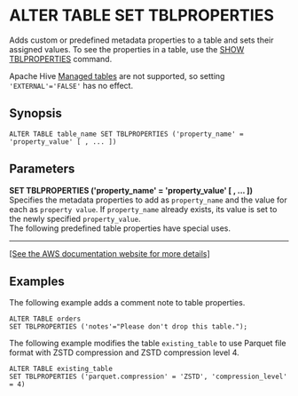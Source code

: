 # ALTER TABLE SET TBLPROPERTIES<a name="alter-table-set-tblproperties"></a>

Adds custom or predefined metadata properties to a table and sets their assigned values\. To see the properties in a table, use the [SHOW TBLPROPERTIES](show-tblproperties.md) command\.

Apache Hive [Managed tables](https://cwiki.apache.org/confluence/display/Hive/Managed+vs.+External+Tables) are not supported, so setting `'EXTERNAL'='FALSE'` has no effect\.

## Synopsis<a name="synopsis"></a>

```
ALTER TABLE table_name SET TBLPROPERTIES ('property_name' = 'property_value' [ , ... ])
```

## Parameters<a name="parameters"></a>

**SET TBLPROPERTIES \('property\_name' = 'property\_value' \[ , \.\.\. \]\)**  
Specifies the metadata properties to add as `property_name` and the value for each as `property value`\. If `property_name` already exists, its value is set to the newly specified `property_value`\.  
The following predefined table properties have special uses\.     
****    
[\[See the AWS documentation website for more details\]](http://docs.aws.amazon.com/athena/latest/ug/alter-table-set-tblproperties.html)

## Examples<a name="examples"></a>

The following example adds a comment note to table properties\.

```
ALTER TABLE orders 
SET TBLPROPERTIES ('notes'="Please don't drop this table.");
```

The following example modifies the table `existing_table` to use Parquet file format with ZSTD compression and ZSTD compression level 4\.

```
ALTER TABLE existing_table 
SET TBLPROPERTIES ('parquet.compression' = 'ZSTD', 'compression_level' = 4)
```